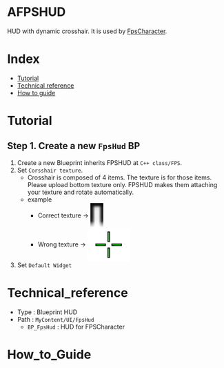 # AFPSHUD
HUD with dynamic crosshair. It is used by [FpsCharacter](./FpsCharacter.md).

# Index
- [Tutorial](#_Tutorial)
- [Technical reference](#_Technical_reference)
- [How to guide](#_How_to_Guide)

# Tutorial
## Step 1. Create a new `FpsHud` BP
1. Create a new Blueprint inherits FPSHUD at `C++ class/FPS`.
2. Set `Corsshair texture`.
    - Crosshair is composed of 4 items. The texture is for those items. Please upload bottom texture only. FPSHUD makes them attaching your texture and rotate automatically.
    - example
        - Correct texture -> <img src="img/CrosshairPoint.png" width = "30px" style="vertical-align: middle">
        - Wrong texture -> <img src="img/CrosshairPoint_worng.png" width = "100px" style="vertical-align: middle">
3. Set `Default Widget`

# Technical_reference
- Type : Blueprint HUD
- Path : `MyContent/UI/FpsHud`
    - `BP_FpsHud` : HUD for FPSCharacter

# How_to_Guide

